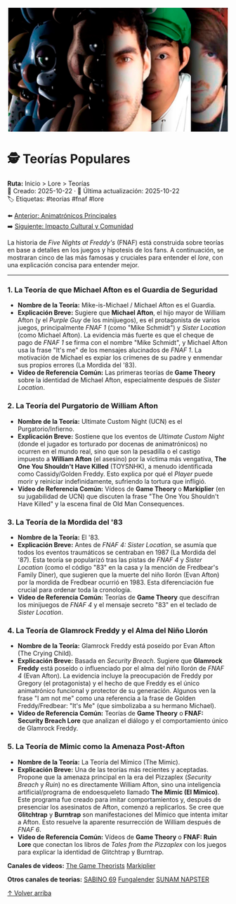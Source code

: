 <p align="center">
  <img src="recursos\maxresdefault.jpg" alt="Banner de los Animatrónicos" width="500">
</p>

# 🕵️ Teorías Populares

**Ruta:** Inicio > Lore > Teorías  
📅 Creado: 2025-10-22 · 🔄 Última actualización: 2025-10-22  
🏷️ Etiquetas: #teorías #fnaf #lore

⬅️ [Anterior: Animatrónicos Principales](./articulo-3.md)  
➡️ [Siguiente: Impacto Cultural y Comunidad](./articulo-5.md) 

La historia de *Five Nights at Freddy's* (FNAF) está construida sobre teorías en base a detalles en los juegos y hipotesis de los fans. A continuación, se mostraran cinco de las más famosas y cruciales para entender el *lore*, con una explicación concisa para entender mejor.

---

### 1. La Teoría de que Michael Afton es el Guardia de Seguridad

* **Nombre de la Teoría:** Mike-is-Michael / Michael Afton es el Guardia.
* **Explicación Breve:** Sugiere que **Michael Afton**, el hijo mayor de William Afton (y el *Purple Guy* de los minijuegos), es el protagonista de varios juegos, principalmente *FNAF 1* (como "Mike Schmidt") y *Sister Location* (como Michael Afton). La evidencia más fuerte es que el cheque de pago de *FNAF 1* se firma con el nombre "Mike Schmidt", y Michael Afton usa la frase "It's me" de los mensajes alucinados de *FNAF 1*. La motivación de Michael es expiar los crímenes de su padre y enmendar sus propios errores (La Mordida del '83).
* **Vídeo de Referencia Común:** Las primeras teorías de **Game Theory** sobre la identidad de Michael Afton, especialmente después de *Sister Location*.

### 2. La Teoría del Purgatorio de William Afton

* **Nombre de la Teoría:** Ultimate Custom Night (UCN) es el Purgatorio/Infierno.
* **Explicación Breve:** Sostiene que los eventos de *Ultimate Custom Night* (donde el jugador es torturado por docenas de animatrónicos) no ocurren en el mundo real, sino que son la pesadilla o el castigo impuesto a **William Afton** (el asesino) por la víctima más vengativa, **The One You Shouldn't Have Killed** (TOYSNHK), a menudo identificada como Cassidy/Golden Freddy. Esto explica por qué el *Player* puede morir y reiniciar indefinidamente, sufriendo la tortura que infligió.
* **Vídeo de Referencia Común:** Vídeos de **Game Theory** o **Markiplier** (en su jugabilidad de UCN) que discuten la frase "The One You Shouldn't Have Killed" y la escena final de Old Man Consequences.

### 3. La Teoría de la Mordida del '83

* **Nombre de la Teoría:** El '83.
* **Explicación Breve:** Antes de *FNAF 4: Sister Location*, se asumía que todos los eventos traumáticos se centraban en 1987 (La Mordida del '87). Esta teoría se popularizó tras las pistas de *FNAF 4* y *Sister Location* (como el código "83" en la casa y la mención de Fredbear's Family Diner), que sugieren que la muerte del niño llorón (Evan Afton) por la mordida de Fredbear ocurrió en 1983. Esta diferenciación fue crucial para ordenar toda la cronología.
* **Vídeo de Referencia Común:** Teorías de **Game Theory** que descifran los minijuegos de *FNAF 4* y el mensaje secreto "83" en el teclado de *Sister Location*.

### 4. La Teoría de Glamrock Freddy y el Alma del Niño Llorón

* **Nombre de la Teoría:** Glamrock Freddy está poseído por Evan Afton (The Crying Child).
* **Explicación Breve:** Basada en *Security Breach*. Sugiere que **Glamrock Freddy** está poseído o influenciado por el alma del niño llorón de *FNAF 4* (Evan Afton). La evidencia incluye la preocupación de Freddy por Gregory (el protagonista) y el hecho de que Freddy es el único animatrónico funcional y protector de su generación. Algunos ven la frase "I am not me" como una referencia a la frase de Golden Freddy/Fredbear: "It's Me" (que simbolizaba a su hermano Michael).
* **Vídeo de Referencia Común:** Teorías de **Game Theory** o **FNAF: Security Breach Lore** que analizan el diálogo y el comportamiento único de Glamrock Freddy.

### 5. La Teoría de Mimic como la Amenaza Post-Afton

* **Nombre de la Teoría:** La Teoría del Mímico (The Mimic).
* **Explicación Breve:** Una de las teorías más recientes y aceptadas. Propone que la amenaza principal en la era del Pizzaplex (*Security Breach* y *Ruin*) no es directamente William Afton, sino una inteligencia artificial/programa de endoesqueleto llamado **The Mimic (El Mímico)**. Este programa fue creado para imitar comportamientos y, después de presenciar los asesinatos de Afton, comenzó a replicarlos. Se cree que **Glitchtrap** y **Burntrap** son manifestaciones del Mímico que intenta imitar a Afton. Esto resuelve la aparente resurrección de William después de *FNAF 6*.
* **Vídeo de Referencia Común:** Vídeos de **Game Theory** o **FNAF: Ruin Lore** que conectan los libros de *Tales from the Pizzaplex* con los juegos para explicar la identidad de Glitchtrap y Burntrap.

**Canales de videos:** 
[The Game Theorists][ref1]
[Markiplier][ref2]

[ref1]: https://youtube.com/playlist?list=PLKHyfccfKs2viNTGFbxrBT7RpNQsKvu7O&si=sDCUclEUPEXINUFu "Enlace a canal"
[ref2]: https://youtube.com/playlist?list=PL3tRBEVW0hiDL09lO0xjKEix84OY27xet&si=pIiMbxpI6CjeeBpn "Enlace a canal"
**Otros canales de teorias:**
[SABINO 69][ref3]
[Fungalender][ref4]
[SUNAM NAPSTER][ref5]

[ref3]: https://www.youtube.com/@Sabino69/featured "Enlace a canal"
[ref4]: https://www.youtube.com/@Fungalender "Enlace a canal"
[ref5]: https://www.youtube.com/@SUNAMNAPSTER/featured "Enlace a canal"

[↑ Volver arriba](#️-teorías-populares)
